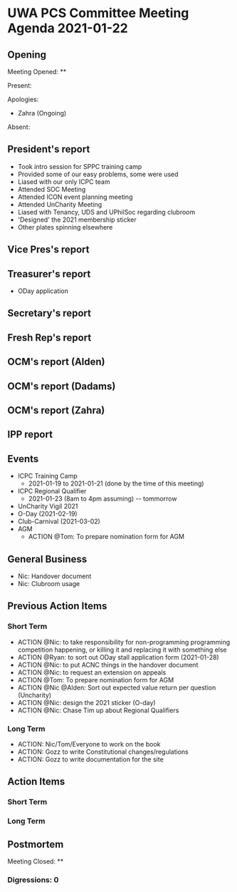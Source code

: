 # UWA PCS Committee Meeting Agenda 2021-01-22

## Opening

Meeting Opened: **

Present:

Apologies:
- Zahra (Ongoing)

Absent:

## President's report
- Took intro session for SPPC training camp
- Provided some of our easy problems, some were used
- Liased with our only ICPC team 
- Attended SOC Meeting
- Attended ICON event planning meeting
- Attended UnCharity Meeting
- Liased with Tenancy, UDS and UPhilSoc regarding clubroom
- 'Designed' the 2021 membership sticker
- Other plates spinning elsewhere

## Vice Pres's report

## Treasurer's report
- ODay application

## Secretary's report

## Fresh Rep's report

## OCM's report (Alden)

## OCM's report (Dadams)

## OCM's report (Zahra)

## IPP report

## Events

- ICPC Training Camp
  - 2021-01-19 to 2021-01-21 (done by the time of this meeting)
- ICPC Regional Qualifier
  - 2021-01-23 (8am to 4pm assuming) -- tommorrow
- UnCharity Vigil 2021
- O-Day (2021-02-19)
- Club-Carnival (2021-03-02)
- AGM
  - ACTION @Tom: To prepare nomination form for AGM


## General Business

- Nic: Handover document
- Nic: Clubroom usage

## Previous Action Items

### Short Term

- ACTION @Nic: to take responsibility for non-programming programming competition happening, or killing it and replacing it with something else
- ACTION @Ryan: to sort out ODay stall application form (2021-01-28)
- ACTION @Nic: to put ACNC things in the handover document
- ACTION @Nic: to request an extension on appeals
- ACTION @Tom: To prepare nomination form for AGM
- ACTION @Nic @Alden: Sort out expected value return per question (Uncharity)
- ACTION @Nic: design the 2021 sticker (O-day)
- ACTION @Nic: Chase Tim up about Regional Qualifiers

### Long Term

- ACTION: Nic/Tom/Everyone to work on the book
- ACTION: Gozz to write Constitutional changes/regulations
- ACTION: Gozz to write documentation for the site

## Action Items

### Short Term

### Long Term

## Postmortem

Meeting Closed: **

### Digressions: 0
